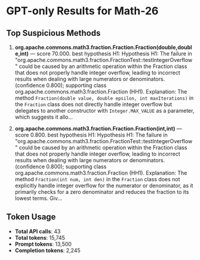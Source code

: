 # GPT-only Results for Math-26

## Top Suspicious Methods

1. **org.apache.commons.math3.fraction.Fraction.Fraction(double,double,int)** — score 70.000. best hypothesis H1: Hypothesis H1: The failure in "org.apache.commons.math3.fraction.FractionTest::testIntegerOverflow" could be caused by an arithmetic operation within the Fraction class that does not properly handle integer overflow, leading to incorrect results when dealing with large numerators or denominators. (confidence 0.800); supporting class org.apache.commons.math3.fraction.Fraction (HH1).
    Explanation: The method `Fraction(double value, double epsilon, int maxIterations)` in the `Fraction` class does not directly handle integer overflow but delegates to another constructor with `Integer.MAX_VALUE` as a parameter, which suggests it allo...

2. **org.apache.commons.math3.fraction.Fraction.Fraction(int,int)** — score 0.800. best hypothesis H1: Hypothesis H1: The failure in "org.apache.commons.math3.fraction.FractionTest::testIntegerOverflow" could be caused by an arithmetic operation within the Fraction class that does not properly handle integer overflow, leading to incorrect results when dealing with large numerators or denominators. (confidence 0.800); supporting class org.apache.commons.math3.fraction.Fraction (HH1).
    Explanation: The method `Fraction(int num, int den)` in the `Fraction` class does not explicitly handle integer overflow for the numerator or denominator, as it primarily checks for a zero denominator and reduces the fraction to its lowest terms. Giv...


## Token Usage

- **Total API calls**: 43
- **Total tokens**: 15,745
- **Prompt tokens**: 13,500
- **Completion tokens**: 2,245
